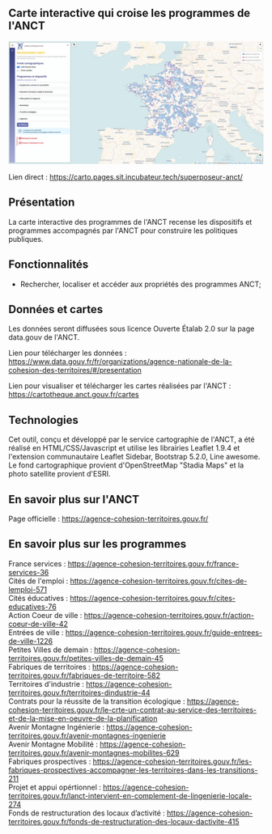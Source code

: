## Carte interactive qui croise les programmes de l'ANCT

![alt text](img/image_previewv2.PNG)

Lien direct : https://carto.pages.sit.incubateur.tech/superposeur-anct/


## Présentation

La carte interactive des programmes de l'ANCT recense les dispositifs et programmes accompagnés par l'ANCT pour construire les politiques publiques.


## Fonctionnalités 

- Rechercher, localiser et accéder aux propriétés des programmes ANCT;


## Données et cartes

Les données seront diffusées sous licence Ouverte Étalab 2.0 sur la page data.gouv de l'ANCT. 

Lien pour télécharger les données : https://www.data.gouv.fr/fr/organizations/agence-nationale-de-la-cohesion-des-territoires/#/presentation <br>

Lien pour visualiser et télécharger les cartes réalisées par l'ANCT : https://cartotheque.anct.gouv.fr/cartes 

## Technologies

Cet outil, conçu et développé par le service cartographie de l'ANCT, a été réalisé en HTML/CSS/Javascript et utilise les librairies Leaflet 1.9.4 et l'extension communautaire Leaflet Sidebar, Bootstrap 5.2.0, Line awesome. Le fond cartographique provient d'OpenStreetMap "Stadia Maps" et la photo satellite provient d'ESRI.


## En savoir plus sur l'ANCT

Page officielle : https://agence-cohesion-territoires.gouv.fr/ <br>


## En savoir plus sur les programmes

France services : https://agence-cohesion-territoires.gouv.fr/france-services-36 <br>
Cités de l'emploi : https://agence-cohesion-territoires.gouv.fr/cites-de-lemploi-571  <br>
Cités éducatives : https://agence-cohesion-territoires.gouv.fr/cites-educatives-76 <br>
Action Coeur de ville : https://agence-cohesion-territoires.gouv.fr/action-coeur-de-ville-42 <br>
Entrées de ville : https://agence-cohesion-territoires.gouv.fr/guide-entrees-de-ville-1226 <br>
Petites Villes de demain : https://agence-cohesion-territoires.gouv.fr/petites-villes-de-demain-45 <br>
Fabriques de territoires : https://agence-cohesion-territoires.gouv.fr/fabriques-de-territoire-582 <br>
Territoires d'industrie : https://agence-cohesion-territoires.gouv.fr/territoires-dindustrie-44<br>
Contrats pour la réussite de la transition écologique : https://agence-cohesion-territoires.gouv.fr/le-crte-un-contrat-au-service-des-territoires-et-de-la-mise-en-oeuvre-de-la-planification<br>
Avenir Montagne Ingénierie : https://agence-cohesion-territoires.gouv.fr/avenir-montagnes-ingenierie <br>
Avenir Montagne Mobilité : https://agence-cohesion-territoires.gouv.fr/avenir-montagnes-mobilites-629<br> 
Fabriques prospectives : https://agence-cohesion-territoires.gouv.fr/les-fabriques-prospectives-accompagner-les-territoires-dans-les-transitions-211 <br>
Projet et appui opértionnel : https://agence-cohesion-territoires.gouv.fr/lanct-intervient-en-complement-de-lingenierie-locale-274 <br>
Fonds de restructuration des locaux d’activité : https://agence-cohesion-territoires.gouv.fr/fonds-de-restructuration-des-locaux-dactivite-415 


